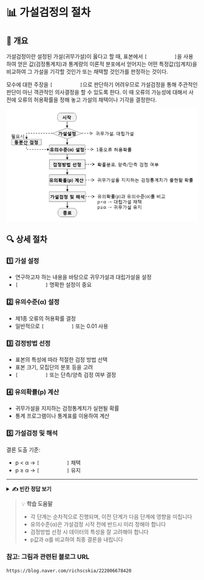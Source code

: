 # 📊 가설검정의 절차

## 📌 개요

가설검정이란 설정된 가설(귀무가설)이 옳다고 할 때, 표본에서 `[          ]`을 사용하여 얻은 값(검정통계치)과 통계량의 이론적 분포에서 얻어지는 어떤 특정값(임계치)을 비교하여 그 가설을 기각할 것인가 또는 채택할 것인가를 판정하는 것이다.

모수에 대한 주장을 `[          ]`으로 판단하기 어려우므로 가설검정을 통해 주관적인 판단이 아닌 객관적인 의사결정을 할 수 있도록 한다. 이 때 오류의 가능성에 대해서 사전에 오류의 허용확률을 정해 놓고 가설의 채택이나 기각을 결정한다.

![가설검정 절차](그림4.png)

## 🔍 상세 절차

### 1️⃣ 가설 설정
- 연구하고자 하는 내용을 바탕으로 귀무가설과 대립가설을 설정
- `[          ]` 명확한 설정이 중요

### 2️⃣ 유의수준(α) 설정
- 제1종 오류의 허용확률 결정
- 일반적으로 `[          ]` 또는 0.01 사용

### 3️⃣ 검정방법 선정
- 표본의 특성에 따라 적절한 검정 방법 선택
- 표본 크기, 모집단의 분포 등을 고려
- `[          ]` 또는 단측/양측 검정 여부 결정

### 4️⃣ 유의확률(p) 계산
- 귀무가설을 지지하는 검정통계치가 실현될 확률
- 통계 프로그램이나 통계표를 이용하여 계산

### 5️⃣ 가설검정 및 해석
결론 도출 기준:
- p < α → `[          ]` 채택
- p ≥ α → `[          ]` 유지

---

<details>
<summary><b>✍️ 빈칸 정답 보기</b></summary>

- 통계량
- 시각적으로
- 귀무가설과 대립가설의
- 0.05
- t검정이나 z검정
- 대립가설
- 귀무가설

</details>

> 💡 **학습 도움말**
> - 각 단계는 순차적으로 진행되며, 이전 단계가 다음 단계에 영향을 미칩니다
> - 유의수준(α)은 가설검정 시작 전에 반드시 미리 정해야 합니다
> - 검정방법 선정 시 데이터의 특성을 잘 고려해야 합니다
> - p값과 α를 비교하여 최종 결론을 내립니다  

### 참고: 그림과 관련된 블로그 URL
`https://blog.naver.com/richscskia/222006678420`
